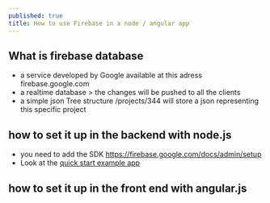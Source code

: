 ```yaml
---
published: true
title: How to use Firebase in a node / angular app
---
```


## What is firebase database

* a service developed by Google available at this adress firebase.google.com
* a realtime database > the changes will be pushed to all the clients
* a simple json Tree structure /projects/344 will store a json representing this specific project


## how to set it up in the backend with node.js

* you need to add the SDK
https://firebase.google.com/docs/admin/setup
* Look at the [quick start example app](https://github.com/firebase/quickstart-nodejs)

## how to set it up in the front end with angular.js
